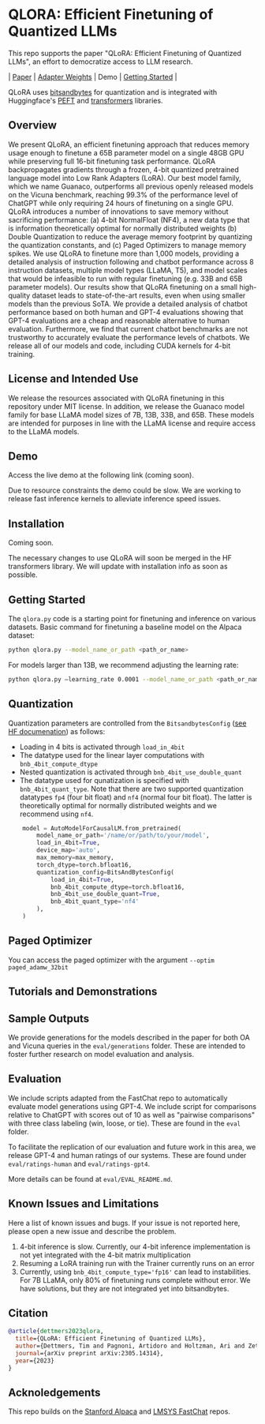 

# QLORA: Efficient Finetuning of Quantized LLMs

This repo supports the paper "QLoRA: Efficient Finetuning of Quantized LLMs", an effort to democratize access to LLM research. 

| [Paper](https://arxiv.org/abs/2305.14314) | [Adapter Weights](https://huggingface.co/timdettmers) | Demo | [Getting Started]() |

QLoRA uses [bitsandbytes](https://github.com/TimDettmers/bitsandbytes) for quantization and is integrated with Huggingface's [PEFT](https://github.com/huggingface/peft) and [transformers](https://github.com/huggingface/transformers/) libraries.


## Overview

We present QLoRA, an efficient finetuning approach that reduces memory usage enough to finetune a 65B parameter model on a single 48GB GPU while preserving full 16-bit finetuning task performance. QLoRA backpropagates gradients through a frozen, 4-bit quantized pretrained language model into Low Rank Adapters (LoRA). Our best model family, which we name Guanaco, outperforms all previous openly released models on the Vicuna benchmark, reaching 99.3% of the performance level of ChatGPT while only requiring 24 hours of finetuning on a single GPU. QLoRA introduces a number of innovations to save memory without sacrificing performance: (a) 4-bit NormalFloat (NF4), a new data type that is information theoretically optimal for normally distributed weights (b) Double Quantization to reduce the average memory footprint by quantizing the quantization constants, and (c) Paged Optimizers to manage memory spikes. We use QLoRA to finetune more than 1,000 models, providing a detailed analysis of instruction following and chatbot performance across 8 instruction datasets, multiple model types (LLaMA, T5), and model scales that would be infeasible to run with regular finetuning (e.g. 33B and 65B parameter models). Our results show that QLoRA finetuning on a small high-quality dataset leads to state-of-the-art results, even when using smaller models than the previous SoTA. We provide a detailed analysis of chatbot performance based on both human and GPT-4 evaluations showing that GPT-4 evaluations are a cheap and reasonable alternative to human evaluation. Furthermore, we find that current chatbot benchmarks are not trustworthy to accurately evaluate the performance levels of chatbots. We release all of our models and code, including CUDA kernels for 4-bit training.

## License and Intended Use
We release the resources associated with QLoRA finetuning in this repository under MIT license.
In addition, we release the Guanaco model family for base LLaMA model sizes of 7B, 13B, 33B, and 65B. These models are intended for purposes in line with the LLaMA license and require access to the LLaMA models.

## Demo
Access the live demo at the following link (coming soon). 

Due to resource constraints the demo could be slow. We are working to release fast inference kernels to alleviate inference speed issues.

## Installation
Coming soon.

The necessary changes to use QLoRA will soon be merged in the HF transformers library. We will update with installation info as soon as possible.

## Getting Started
The `qlora.py` code is a starting point for finetuning and inference on various datasets.
Basic command for finetuning a baseline model on the Alpaca dataset:
```bash
python qlora.py --model_name_or_path <path_or_name>
```

For models larger than 13B, we recommend adjusting the learning rate:
```bash
python qlora.py –learning_rate 0.0001 --model_name_or_path <path_or_name>
```

## Quantization
Quantization parameters are controlled from the `BitsandbytesConfig` ([see HF documenation](https://huggingface.co/docs/transformers/main_classes/quantization#transformers.BitsAndBytesConfig)) as follows:
- Loading in 4 bits is activated through `load_in_4bit`
- The datatype used for the linear layer computations with `bnb_4bit_compute_dtype`
- Nested quantization is activated through `bnb_4bit_use_double_quant`
- The datatype used for qunatization is specified with `bnb_4bit_quant_type`. Note that there are two supported quantization datatypes `fp4` (four bit float) and `nf4` (normal four bit float). The latter is theoretically optimal for normally distributed weights and we recommend using `nf4`.

```python
    model = AutoModelForCausalLM.from_pretrained(
        model_name_or_path='/name/or/path/to/your/model',
        load_in_4bit=True,
        device_map='auto',
        max_memory=max_memory,
        torch_dtype=torch.bfloat16,
        quantization_config=BitsAndBytesConfig(
            load_in_4bit=True,
            bnb_4bit_compute_dtype=torch.bfloat16,
            bnb_4bit_use_double_quant=True,
            bnb_4bit_quant_type='nf4'
        ),
    )
```

## Paged Optimizer
You can access the paged optimizer with the argument `--optim paged_adamw_32bit`

## Tutorials and Demonstrations


## Sample Outputs
We provide generations for the models described in the paper for both OA and Vicuna queries in the `eval/generations` folder. These are intended to foster further research on model evaluation and analysis.

## Evaluation
We include scripts adapted from the FastChat repo to automatically evaluate model generations using GPT-4. We include script for comparisons relative to ChatGPT with scores out of 10 as well as "pairwise comparisons" with three class labeling (win, loose, or tie). These are found in the `eval` folder.

To facilitate the replication of our evaluation and future work in this area, we release GPT-4 and human ratings of our systems. These are found under `eval/ratings-human` and `eval/ratings-gpt4`.

More details can be found at `eval/EVAL_README.md`.

## Known Issues and Limitations
Here a list of known issues and bugs. If your issue is not reported here, please open a new issue and describe the problem.

1. 4-bit inference is slow. Currently, our 4-bit inference implementation is not yet integrated with the 4-bit matrix multiplication
2. Resuming a LoRA training run with the Trainer currently runs on an error
3. Currently, using `bnb_4bit_compute_type='fp16'` can lead to instabilities. For 7B LLaMA, only 80% of finetuning runs complete without error. We have solutions, but they are not integrated yet into bitsandbytes. 



## Citation

```bibtex
@article{dettmers2023qlora,
  title={QLoRA: Efficient Finetuning of Quantized LLMs},
  author={Dettmers, Tim and Pagnoni, Artidoro and Holtzman, Ari and Zettlemoyer, Luke},
  journal={arXiv preprint arXiv:2305.14314},
  year={2023}
}
```

## Acknoledgements
This repo builds on the [Stanford Alpaca](https://github.com/tatsu-lab/stanford_alpaca) and [LMSYS FastChat](https://github.com/lm-sys/FastChat) repos.
